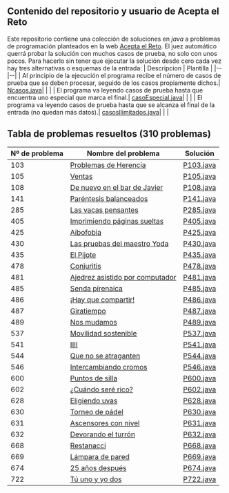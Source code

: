 ## Contenido del repositorio y usuario de Acepta el Reto
Este repositorio contiene una colección de soluciones en *java* a problemas de programación planteados en la web [Acepta el Reto](https://www.aceptaelreto.com/).  El juez automático querrá probar la solución con muchos casos de prueba, no solo con unos pocos. Para hacerlo sin tener que ejecutar la solución desde cero cada vez hay tres alternativas o esquemas de la entrada:
   | Descripcion | Plantilla |
   |--|--|
   | Al principio de la ejecución el programa recibe el número de casos de prueba que se deben procesar, seguido de los casos propiamente dichos.| [Ncasos.java](./Ncasos.java)| | |
   | El programa va leyendo casos de prueba hasta que encuentra uno especial que marca el final.| [casoEspecial.java](./casoEspecial.java)| | |
   | El programa va leyendo casos de prueba hasta que se alcanza el final de la entrada (no quedan más datos).| [casosIlimitados.java](./casosIlimitados.java)| | |



## Tabla de problemas resueltos (310 problemas)
|Nº de problema  | Nombre del problema| Solución
|--|--|--|
| 103 | [Problemas de Herencia](https://www.aceptaelreto.com/problem/statement.php?id=103) | [P103.java](./src/P103.java "P103.java")| | |
| 105 | [Ventas](https://www.aceptaelreto.com/problem/statement.php?id=105) | [P105.java](./src/P105.java "P105.java")| | |
| 108 | [De nuevo en el bar de Javier](https://www.aceptaelreto.com/problem/statement.php?id=108) | [P108.java](./src/P108.java "P108.java")| | |
| 141 | [Paréntesis balanceados](https://www.aceptaelreto.com/problem/statement.php?id=141) | [P141.java](./src/P141.java "P141.java")| | |
| 285 | [Las vacas pensantes](https://www.aceptaelreto.com/problem/statement.php?id=285) | [P285.java](./src/P285.java "P285.java")| | |
| 405 | [Imprimiendo páginas sueltas](https://www.aceptaelreto.com/problem/statement.php?id=405) | [P405.java](./src/P405.java "P405.java")| | |
| 425 | [Aibofobia](https://www.aceptaelreto.com/problem/statement.php?id=425) | [P425.java](./src/P425.java "P425.java")| | |
| 430 | [Las pruebas del maestro Yoda](https://www.aceptaelreto.com/problem/statement.php?id=430) | [P430.java](./src/P430.java "P430.java")| | |
| 435 | [El Pijote](https://www.aceptaelreto.com/problem/statement.php?id=435) | [P435.java](./src/P435.java "P435.java")| | |
| 478 | [Conjuritis](https://www.aceptaelreto.com/problem/statement.php?id=478) | [P478.java](./src/P478.java "P478.java")| | |
| 481 | [Ajedrez asistido por computador](https://www.aceptaelreto.com/problem/statement.php?id=481) | [P481.java](./src/P481.java "P481.java")| | |
| 485 | [Senda pirenaica](https://www.aceptaelreto.com/problem/statement.php?id=485) | [P485.java](./src/P485.java "P485.java")| | |
| 486 | [¡Hay que compartir!](https://www.aceptaelreto.com/problem/statement.php?id=486) | [P486.java](./src/P486.java "P486.java")| | |
| 487 | [Giratiempo](https://www.aceptaelreto.com/problem/statement.php?id=487) | [P487.java](./src/P487.java "P487.java")| | |
| 489 | [Nos mudamos](https://www.aceptaelreto.com/problem/statement.php?id=489) | [P489.java](./src/P489.java "P489.java")| | |
| 537 | [Movilidad sostenible](https://www.aceptaelreto.com/problem/statement.php?id=537) | [P537.java](./src/P537.java "P537.java")| | |
| 541 | [IIII](https://www.aceptaelreto.com/problem/statement.php?id=541) | [P541.java](./src/P541.java "P541.java")| | |
| 544 | [Que no se atraganten](https://www.aceptaelreto.com/problem/statement.php?id=544) | [P544.java](./src/P544.java "P544.java")| | |
| 546 | [Intercambiando cromos](https://www.aceptaelreto.com/problem/statement.php?id=546) | [P546.java](./src/P546.java "P546.java")| | |
| 600 | [Puntos de silla](https://www.aceptaelreto.com/problem/statement.php?id=600) | [P600.java](./src/P600.java "P600.java")| | |
| 602 | [¿Cuándo seré rico?](https://www.aceptaelreto.com/problem/statement.php?id=602) | [P602.java](./src/P602.java "P602.java")| | |
| 628 | [Eligiendo uvas](https://www.aceptaelreto.com/problem/statement.php?id=628) | [P628.java](./src/P628.java "P628.java")| | |
| 630 | [Torneo de pádel](https://www.aceptaelreto.com/problem/statement.php?id=630) | [P630.java](./src/P630.java "P630.java")| | |
| 631 | [Ascensores con nivel](https://www.aceptaelreto.com/problem/statement.php?id=631) | [P631.java](./src/P631.java "P631.java")| | |
| 632 | [Devorando el turrón](https://www.aceptaelreto.com/problem/statement.php?id=632) | [P632.java](./src/P632.java "P632.java")| | |
| 668 | [Restanacci](https://www.aceptaelreto.com/problem/statement.php?id=668) | [P668.java](./src/P668.java "P668.java")| | |
| 669 | [Lámpara de pared](https://www.aceptaelreto.com/problem/statement.php?id=669) | [P669.java](./src/P669.java "P669.java")| | |
| 674 | [25 años después](https://www.aceptaelreto.com/problem/statement.php?id=674) | [P674.java](./src/P674.java "P674.java")| | |
| 722 | [Tú uno y yo dos](https://www.aceptaelreto.com/problem/statement.php?id=722) | [P722.java](./src/P722.java "P722.java")| | |
